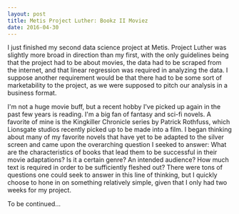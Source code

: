 ```yaml
---
layout: post
title: Metis Project Luther: Bookz II Moviez
date: 2016-04-30
---
```


I just finished my second data science project at Metis. Project Luther was slightly more broad in direction than my first, with the only guidelines being that the project had to be about movies, the data had to be scraped from the internet, and that linear regression was required in analyzing the data. I suppose another requirement would be that there had to be some sort of marketability to the project, as we were supposed to pitch our analysis in a business format.

I'm not a huge movie buff, but a recent hobby I've picked up again in the past few years is reading. I'm a big fan of fantasy and sci-fi novels. A favorite of mine is the Kingkiller Chronicle series by Patrick Rothfuss, which Lionsgate studios recently picked up to be made into a film. I began thinking about many of my favorite novels that have yet to be adapted to the silver screen and came upon the overarching question I seeked to answer: What are the characteristics of books that lead them to be successful in their movie adaptations? Is it a certain genre? An intended audience? How much text is required in order to be sufficiently fleshed out? There were tons of questions one could seek to answer in this line of thinking, but I quickly choose to hone in on something relatively simple, given that I only had two weeks for my project.

To be continued...
